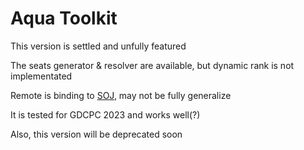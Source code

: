 # Aqua Toolkit

This version is settled and unfully featured

The seats generator & resolver are available, but dynamic rank is not implementated

Remote is binding to [SOJ](https://soj.csgrandeur.cn), may not be fully generalize

It is tested for GDCPC 2023 and works well(?)

Also, this version will be deprecated soon
